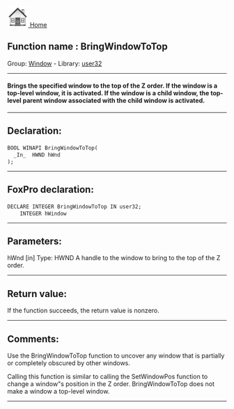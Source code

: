 [<img src="../../images/home.png"> Home ](https://github.com/VFPX/Win32API)  

## Function name : BringWindowToTop
Group: [Window](../../functions_group.md#Window)  -  Library: [user32](../../libraries.md#user32)  
***  


#### Brings the specified window to the top of the Z order. If the window is a top-level window, it is activated. If the window is a child window, the top-level parent window associated with the child window is activated.
***  


## Declaration:
```foxpro  
BOOL WINAPI BringWindowToTop(
  _In_  HWND hWnd
);  
```  
***  


## FoxPro declaration:
```foxpro  
DECLARE INTEGER BringWindowToTop IN user32;
	INTEGER hWindow  
```  
***  


## Parameters:
hWnd [in]
Type: HWND
A handle to the window to bring to the top of the Z order.  
***  


## Return value:
If the function succeeds, the return value is nonzero.  
***  


## Comments:
Use the BringWindowToTop function to uncover any window that is partially or completely obscured by other windows.  
  
Calling this function is similar to calling the SetWindowPos function to change a window"s position in the Z order. BringWindowToTop does not make a window a top-level window.  
  
***  

